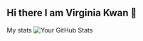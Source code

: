 ## Hi there I am Virginia Kwan 👋 

<!--
**HOICHINGG/HOICHINGG** is a ✨ _special_ ✨ repository because its `README.md` (this file) appears on your GitHub profile.

Here are some ideas to get you started:
about me
- 🔭 I’m currently studying in PTCC
- 🌱 I’m currently learning ICT and programming
- 👯 I’m looking to collaborate on project related to programme
- 💬 Ask me anything about me!
- 📫 How to reach me: ig @hoi_.ching.__
-->
My stats
![Your GitHub Stats](https://github-readme-stats.vercel.app/api?username=HOICHINGG&show_icons=true&theme=tokyonight)

